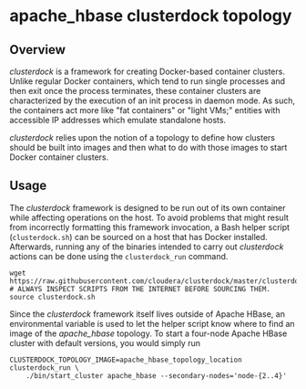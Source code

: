 <!---
  Licensed to the Apache Software Foundation (ASF) under one
  or more contributor license agreements.  See the NOTICE file
  distributed with this work for additional information
  regarding copyright ownership.  The ASF licenses this file
  to you under the Apache License, Version 2.0 (the
  "License"); you may not use this file except in compliance
  with the License.  You may obtain a copy of the License at

    http://www.apache.org/licenses/LICENSE-2.0

  Unless required by applicable law or agreed to in writing,
  software distributed under the License is distributed on an
  "AS IS" BASIS, WITHOUT WARRANTIES OR CONDITIONS OF ANY
  KIND, either express or implied.  See the License for the
  specific language governing permissions and limitations
  under the License.
-->
# apache_hbase clusterdock topology

## Overview
*clusterdock* is a framework for creating Docker-based container clusters. Unlike regular Docker
containers, which tend to run single processes and then exit once the process terminates, these
container clusters are characterized by the execution of an init process in daemon mode. As such,
the containers act more like "fat containers" or "light VMs;" entities with accessible IP addresses
which emulate standalone hosts.

*clusterdock* relies upon the notion of a topology to define how clusters should be built into
images and then what to do with those images to start Docker container clusters.

## Usage
The *clusterdock* framework is designed to be run out of its own container while affecting
operations on the host. To avoid problems that might result from incorrectly
formatting this framework invocation, a Bash helper script (`clusterdock.sh`) can be sourced on a
host that has Docker installed. Afterwards, running any of the binaries intended to carry
out *clusterdock* actions can be done using the `clusterdock_run` command.
```
wget https://raw.githubusercontent.com/cloudera/clusterdock/master/clusterdock.sh
# ALWAYS INSPECT SCRIPTS FROM THE INTERNET BEFORE SOURCING THEM.
source clusterdock.sh
```

Since the *clusterdock* framework itself lives outside of Apache HBase, an environmental variable
is used to let the helper script know where to find an image of the *apache_hbase* topology. To
start a four-node Apache HBase cluster with default versions, you would simply run
```
CLUSTERDOCK_TOPOLOGY_IMAGE=apache_hbase_topology_location clusterdock_run \
    ./bin/start_cluster apache_hbase --secondary-nodes='node-{2..4}'
```
